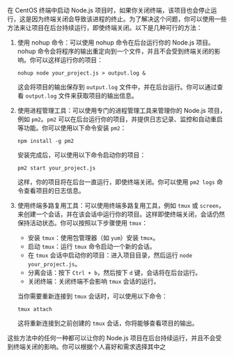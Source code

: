在 CentOS 终端中启动 Node.js 项目时，如果你关闭终端，该项目也会停止运行，这是因为终端关闭会导致该进程的终止。为了解决这个问题，你可以使用一些方法来让项目在后台持续运行，即使终端关闭。以下是几种可行的方法：

1. 使用 nohup 命令：可以使用 nohup 命令在后台运行你的 Node.js 项目。nohup 命令会将程序的输出重定向到一个文件，并且不会受到终端关闭的影响。你可以这样运行你的项目：

   ```
   nohup node your_project.js > output.log &
   ```

   这会将项目的输出保存到 `output.log` 文件中，并在后台运行。你可以通过查看 `output.log` 文件来获取项目的输出信息。

2. 使用进程管理工具：可以使用专门的进程管理工具来管理你的 Node.js 项目，例如 `pm2`。`pm2` 可以在后台运行你的项目，并提供日志记录、监控和自动重启等功能。你可以使用以下命令安装 `pm2`：

   ```
   npm install -g pm2
   ```

   安装完成后，可以使用以下命令启动你的项目：

   ```
   pm2 start your_project.js
   ```

   这样，你的项目将在后台一直运行，即使终端关闭。你可以使用 `pm2 logs` 命令查看项目的日志信息。

3. 使用终端多路复用工具：可以使用终端多路复用工具，例如 `tmux` 或 `screen`，来创建一个会话，并在该会话中运行你的项目。这样即使终端关闭，会话仍然保持活动状态。你可以按照以下步骤使用 `tmux`：

   - 安装 `tmux`：使用包管理器（如 `yum`）安装 `tmux`。
   - 启动 `tmux`：运行 `tmux` 命令启动一个新的会话。
   - 在 `tmux` 会话中启动你的项目：进入项目目录，然后运行 `node your_project.js`。
   - 分离会话：按下 `Ctrl + b`，然后按下 `d` 键，会话将在后台运行。
   - 关闭终端：关闭终端不会影响 `tmux` 会话的运行。

   当你需要重新连接到 `tmux` 会话时，可以使用以下命令：

   ```
   tmux attach
   ```

   这将重新连接到之前创建的 `tmux` 会话，你将能够查看项目的输出。

这些方法中的任何一种都可以让你的 Node.js 项目在后台持续运行，并且不会受到终端关闭的影响。你可以根据个人喜好和需求选择其中之

